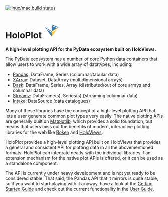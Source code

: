 [![linux/mac build status](https://travis-ci.org/pyviz/holoplot.svg?branch=master)](https://travis-ci.org/pyviz/holoplot)

<h1>
HoloPlot <img src="/doc/_static/holoplot-logo.png" width="50" height="50">
</h1>

**A high-level plotting API for the PyData ecosystem built on HoloViews.**

The PyData ecosystem has a number of core Python data containers that allow users to work with a wide array of datatypes, including:

* [Pandas](http://pandas.pydata.org): DataFrame, Series (columnar/tabular data)
* [XArray](http://xarray.pydata.org): Dataset, DataArray (multidimensional arrays)
* [Dask](http://dask.pydata.org): DataFrame, Series, Array (distributed/out of core arrays and columnar data)
* [Streamz](http://streamz.readthedocs.io): DataFrame(s), Series(s) (streaming columnar data)
* [Intake](http://github.com/ContinuumIO/intake): DataSource (data catalogues)

Many of these libraries have the concept of a high-level plotting API that lets a user generate common plot types very easily. The native plotting APIs are generally built on [Matplotlib](http://matplotlib.org), which provides a solid foundation, but means that users miss out the benefits of modern, interactive plotting libraries for the web like [Bokeh](http://bokeh.pydata.org) and [HoloViews](http://holoviews.org).

HoloPlot provides a high-level plotting API built on HoloViews that provides a general and consistent API for plotting data in all the abovementioned formats. HoloPlot can integrate neatly with the individual libraries if an extension mechanism for the native plot APIs is offered, or it can be used as a standalone component.

The API is currently under heavy development and is not yet ready to be considered stable. That said, the Pandas API that it mirrors is quite stable, so if you want to start playing with it anyway, have a look at the [Getting Started Guide](getting_started/index.html) and check out the current functionality in the [User Guide.](user_guide/index.html)
